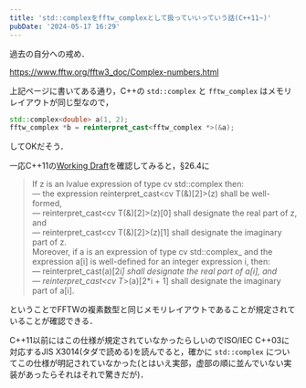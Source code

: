 ```yaml
---
title: 'std::complexをfftw_complexとして扱っていいっていう話(C++11~)'
pubDate: '2024-05-17 16:29'
---
```


過去の自分への戒め．

https://www.fftw.org/fftw3_doc/Complex-numbers.html

上記ページに書いてある通り，C++の `std::complex` と `fftw_complex` はメモリレイアウトが同じ型なので，

```cpp
std::complex<double> a(1, 2);
fftw_complex *b = reinterpret_cast<fftw_complex *>(&a);
```

してOKだそう．

一応C++11の[Working Draft](https://www.open-std.org/jtc1/sc22/wg21/docs/papers/2011/n3242.pdf)を確認してみると，§26.4に

> If z is an lvalue expression of type cv std::complex<T> then:  
> — the expression reinterpret_cast<cv T(&)[2]>(z) shall be well-formed,  
> — reinterpret_cast<cv T(&)[2]>(z)[0] shall designate the real part of z, and  
> — reinterpret_cast<cv T(&)[2]>(z)[1] shall designate the imaginary part of z.  
> Moreover, if a is an expression of type cv std::complex<T>_ and the expression a[i] is well-defined for an integer expression i, then:  
> — reinterpret_cast<cv T_>(a)[2*i] shall designate the real part of a[i], and  
> — reinterpret_cast<cv T*>(a)[2*i + 1] shall designate the imaginary part of a[i].

ということでFFTWの複素数型と同じメモリレイアウトであることが規定されていることが確認できる．

C++11以前にはこの仕様が規定されていなかったらしいのでISO/IEC C++03に対応するJIS X3014(タダで読める)を読んでると，確かに `std::complex` についてこの仕様が明記されていなかった(とはいえ実部，虚部の順に並んでいない実装があったらそれはそれで驚きだが)．
